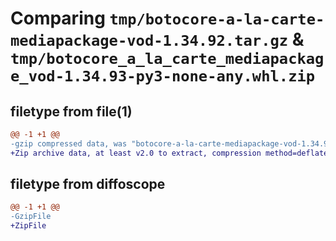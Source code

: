 # Comparing `tmp/botocore-a-la-carte-mediapackage-vod-1.34.92.tar.gz` & `tmp/botocore_a_la_carte_mediapackage_vod-1.34.93-py3-none-any.whl.zip`

## filetype from file(1)

```diff
@@ -1 +1 @@
-gzip compressed data, was "botocore-a-la-carte-mediapackage-vod-1.34.92.tar", last modified: Fri Apr 26 01:01:40 2024, max compression
+Zip archive data, at least v2.0 to extract, compression method=deflate
```

## filetype from diffoscope

```diff
@@ -1 +1 @@
-GzipFile
+ZipFile
```

